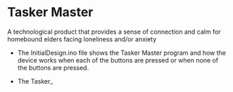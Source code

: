 # Tasker Master
A technological product that provides a sense of connection and calm for homebound elders facing loneliness and/or anxiety

- The InitialDesign.ino file shows the Tasker Master program and how the device works when each of the buttons are pressed or when none of the buttons are pressed.

- The Tasker_
